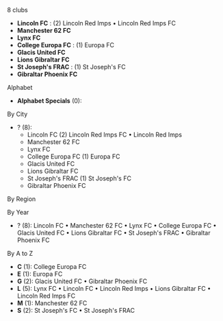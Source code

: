 8 clubs

- **Lincoln FC** : (2) Lincoln Red Imps • Lincoln Red Imps FC
- **Manchester 62 FC**
- **Lynx FC**
- **College Europa FC** : (1) Europa FC
- **Glacis United FC**
- **Lions Gibraltar FC**
- **St Joseph's FRAC** : (1) St Joseph's FC
- **Gibraltar Phoenix FC**




Alphabet

- **Alphabet Specials** (0): 




By City

- ? (8): 
  - Lincoln FC  (2) Lincoln Red Imps FC • Lincoln Red Imps
  - Manchester 62 FC 
  - Lynx FC 
  - College Europa FC  (1) Europa FC
  - Glacis United FC 
  - Lions Gibraltar FC 
  - St Joseph's FRAC  (1) St Joseph's FC
  - Gibraltar Phoenix FC 




By Region





By Year

- ? (8):   Lincoln FC • Manchester 62 FC • Lynx FC • College Europa FC • Glacis United FC • Lions Gibraltar FC • St Joseph's FRAC • Gibraltar Phoenix FC






By A to Z

- **C** (1): College Europa FC
- **E** (1): Europa FC
- **G** (2): Glacis United FC • Gibraltar Phoenix FC
- **L** (5): Lynx FC • Lincoln FC • Lincoln Red Imps • Lions Gibraltar FC • Lincoln Red Imps FC
- **M** (1): Manchester 62 FC
- **S** (2): St Joseph's FC • St Joseph's FRAC




